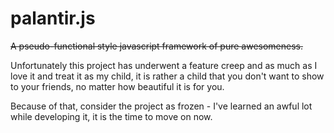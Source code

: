 palantir.js
===========

~~A pseudo-functional style javascript framework of pure awesomeness.~~ 

Unfortunately this project has underwent a feature creep and as much as I love it and treat it as my child, 
it is rather a child that you don't want to show to your friends, no matter how beautiful it is for you.

Because of that, consider the project as frozen - I've learned an awful lot while developing it, 
it is the time to move on now.
